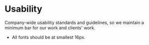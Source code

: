 # Usability

Company-wide usability standards and guidelines, so we maintain a minimum bar for our work and clients' work.

  * All fonts should be at smallest 16px.

